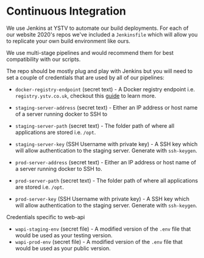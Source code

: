 # Continuous Integration

We use Jenkins at YSTV to automate our build deployments. For each of our website 2020's repos we've included a `Jenkinsfile` which will allow you to replicate your own build environment like ours.

We use multi-stage pipelines and would recommend them for best compatibility with our scripts.

The repo should be mostly plug and play with Jenkins but you will need to set a couple of credentials that are used by all of our pipelines:

- `docker-registry-endpoint` (secret text) - A Docker registry endpoint i.e. `registry.ystv.co.uk`, checkout this [guide](https://docs.docker.com/registry/) to learn more.

- `staging-server-address` (secret text) - Either an IP address or host name of a server running docker to SSH to
- `staging-server-path` (secret text) - The folder path of where all applications are stored i.e. `/opt`.
- `staging-server-key` (SSH Username with private key) - A SSH key which will allow authentication to the staging server. Generate with `ssh-keygen`.

- `prod-server-address` (secret text) - Either an IP address or host name of a server running docker to SSH to.
- `prod-server-path` (secret text) - The folder path of where all applications are stored i.e. `/opt`.
- `prod-server-key` (SSH Username with private key) - A SSH key which will allow authentication to the staging server. Generate with `ssh-keygen`.

Credentials specific to web-api

- `wapi-staging-env` (secret file) - A modified version of the `.env` file that would be used as your testing version.
- `wapi-prod-env` (secret file) - A modified version of the `.env` file that would be used as your public version.
